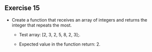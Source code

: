 ## Exercise 15

- Create a function that receives an array of integers and returns the integer that repeats the most.

    - Test array: [2, 3, 2, 5, 8, 2, 3];.

    - Expected value in the function return: 2.